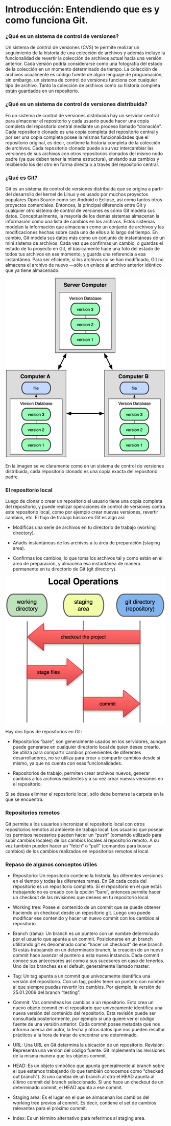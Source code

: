 # Introducción: Entendiendo que es y como funciona Git.

### ¿Qué es un sistema de control de versiones?
Un sistema de control de versiones (CVS) te permite realizar un seguimiento de la historia de una colección de archivos y además incluye la funcionalidad de revertir la colección de archivos actual hacia una versión anterior. Cada versión podría considerarse como una fotografía del estado de la colección en un momento determinado de tiempo. La colección de archivos usualmente es código fuente de algún lenguaje de programación, sin embargo, un sistema de control de versiones funciona con cualquier tipo de archivo. Tanto la colección de archivos como su historia completa están guardados en un repositorio.

### ¿Qué es un sistema de control de versiones distribuida?

En un sistema de control de versiones distribuida hay un servidor central para almacenar el repositorio y cada usuario puede hacer una copia completa del repositorio central mediante un proceso llamado “clonación”. Cada repositorio clonado es una copia completa del repositorio central y por ser una copia completa posee la mismas funcionalidades que el repositorio original, es decir, contiene la historia completa de la colección de archivos. Cada repositorio clonado puede a su vez intercambiar las versiones de sus archivos con otros repositorios clonados del mismo nodo padre (ya que deben tener la misma estructura), enviando sus cambios y recibiendo los del otro en forma directa o a través del repositorio central.

### ¿Qué es Git? 

Git es un sistema de control de versiones distribuida que se origina a partir del desarrollo del kernel de Linux y es usado por muchos proyectos populares Open Source como ser Android o Eclipse, así como tantos otros proyectos comerciales. Entonces, la principal diferencia entre Git y cualquier otro sistema de control de versiones es cómo Git modela sus datos. Conceptualmente, la mayoría de los demás sistemas almacenan la información como una lista de cambios en los archivos. Estos sistemas modelan la información que almacenan como un conjunto de archivos y las modificaciones hechas sobre cada uno de ellos a lo largo del tiempo. En cambio, Git modela sus datos más como un conjunto de instantáneas de un mini sistema de archivos. Cada vez que confirmas un cambio, o guardas el estado de tu proyecto en Git, él básicamente hace una foto del estado de todos tus archivos en ese momento, y guarda una referencia a esa instantánea. Para ser eficiente, si los archivos no se han modificado, Git no almacena el archivo de nuevo —sólo un enlace al archivo anterior idéntico que ya tiene almacenado.

![](img/distribuido.png)

En la imagen se ve claramente como en un sistema de control de versiones distribuida, cada repositorio clonado es una copia exacta del repositorio padre.

### El repositorio local

Luego de clonar o crear un repositorio el usuario tiene una copia completa del repositorio, y puede  realizar operaciones de control de versiones contra este repositorio local, como por ejemplo crear nuevas versiones, revertir cambios, etc. 
El flujo de trabajo básico en Git es algo así:

* Modificas una serie de archivos en tu directorio de trabajo (working directory).

* Añadís instantáneas de los archivos a tu área de preparación (staging area).

* Confirmas los cambios, lo que toma los archivos tal y como están en el área de preparación, y almacena esa instantánea de manera permanente en tu directorio de Git (git directory).

![](img/repo_local.png)

Hay dos tipos de repositorios en Git:


* Repositorios “bare”, son generalmente usados en los servidores, aunque puede generarse en cualquier directorio local de quien desee crearlo. Se utiliza para compartir cambios provenientes de diferentes desarrolladores, no se utiliza para crear u compartir cambios desde sí mismo, ya que no cuenta con esas funcionalidades.

* Repositorios de trabajo, permiten crear archivos nuevos, generar cambios a los archivos existentes y a su vez crear nuevas versiones en el repositorio.

Si se desea eliminar el repositorio local, sólo debe borrarse la carpeta en la que se encuentra.

### Repositorios remotos

Git permite a los usuarios sincronizar el repositorio local con otros repositorios remotos al ambiente  de trabajo local. Los usuarios que posean los permisos necesarios pueden hacer un “push” (comando utilizado para subir cambios locales) de los cambios locales al repositorio remoto. A su vez también pueden hacer un “fetch” o “pull” (comandos para buscar cambios) de los cambios realizados en repositorios remotos al local.

### Repaso de algunos conceptos útiles

* Repositorio: Un repositorio contiene la historia, las diferentes versiones en el tiempo y todas las diferentes ramas. En Git cada copia del repositorio es un repositorio completo. Si el repositorio en el que estás trabajando no es creado con la opción “bare”, entonces permite hacer un checkout de las revisiones que desees en tu repositorio local.

* Working tree: Posee el contenido de un commit que se puede obtener haciendo un checkout desde un repositorio git. Luego uno puede modificar ese contenido y hacer un nuevo commit con los cambios al repositorio.

* Branch (rama): Un branch es un puntero con un nombre determinado por el usuario que apunta a un commit. Posicionarse en un branch utilizando git es denominado como “hacer un checkout” de ese branch. Si estás trabajando en un determinado branch, la creación de un nuevo commit hace avanzar el puntero a esta nueva instancia. Cada commit conoce sus antecesores así como a sus sucesores en caso de tenerlos. Uno de los branches es el default, generalmente llamado master.

* Tag: Un tag apunta a un commit que unívocamente identifica una versión del repositorio. Con un tag, podés tener un puntero 
con nombre al que siempre puedas revertir los cambios. Por ejemplo, la versión de 25.01.2009 del branch “testing”.

* Commit: Vos commiteas los cambios a un repositorio. Esto crea un nuevo objeto commit en el repositorio que unívocamente identifica una nueva versión del  contenido del repositorio. Esta revisión puede ser consultada posteriormente, por ejemplo si uno quiere ver el código fuente de una versión anterior. Cada commit posee metadata que nos informa acerca del autor, la fecha y otros datos que nos pueden resultar prácticos a la hora de tratar de encontrar uno determinado.

* URL: Una URL en Git determina la ubicación de un repositorio.
Revisión: Representa una versión del código fuente. Git implementa las revisiones de la misma manera que los objetos commit.

* HEAD: Es un objeto simbólico que apunta generalmente al branch sobre el que estamos trabajando (lo que también conocemos como “checked out branch”). Si uno cambia de un branch al otro el HEAD apunta al último commit del branch seleccionado. Si uno hace un checkout de un determinado commit, el HEAD apunta a ese commit.

* Staging area: Es el lugar en el que se almacenan los cambios del working tree previos al commit. Es decir, contiene el set de cambios relevantes para el próximo commit.

* Index: Es un término alternativo para referirnos al staging area.

